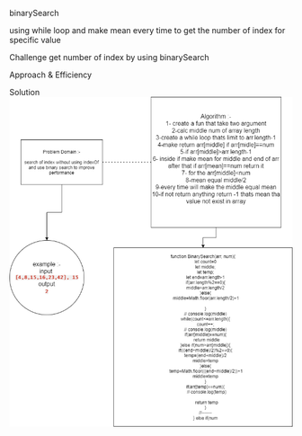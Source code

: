 binarySearch 

using while loop and make mean every time to get the number of index for specific value


Challenge
get number of index by using binarySearch 

Approach & Efficiency

Solution
![binary](../../assets/code3.png)